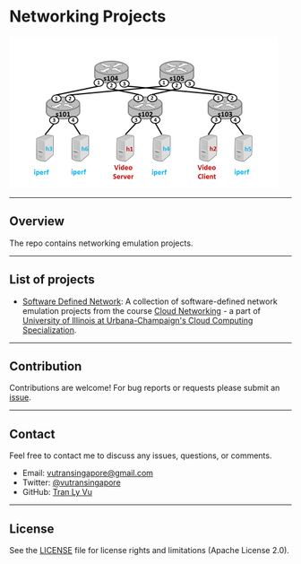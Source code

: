 # **Networking Projects**

<img src="img/network.png" width="480" alt="Combined Image" />

---
Overview
---
The repo contains networking emulation projects.

---
List of projects
---

* [Software Defined Network](https://github.com/tranlyvu/networking-projects/tree/master/Software%20Defined%20Network): A collection of software-defined network emulation projects from the course [Cloud Networking](https://www.coursera.org/learn/cloud-networking) - a part of [University of Illinois at Urbana-Champaign's Cloud Computing Specialization](https://www.coursera.org/specializations/cloud-computing).

---
Contribution
---

Contributions are welcome! For bug reports or requests please submit an [issue](https://github.com/tranlyvu/networking-projects/issues).

---
Contact
---

Feel free to contact me to discuss any issues, questions, or comments.
*  Email: vutransingapore@gmail.com
*  Twitter: [@vutransingapore](https://twitter.com/vutransingapore)
*  GitHub: [Tran Ly Vu](https://github.com/tranlyvu)

---
License
---
See the [LICENSE](https://github.com/tranlyvu/networking-projects/blob/master/LICENSE) file for license rights and limitations (Apache License 2.0).